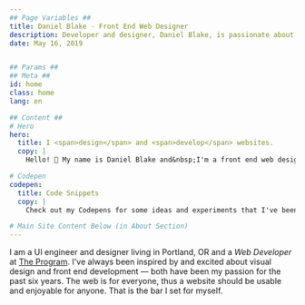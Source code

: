```yaml
---
## Page Variables ##
title: Daniel Blake - Front End Web Designer
description: Developer and designer, Daniel Blake, is passionate about building responsive and accessible websites.
date: May 16, 2019


## Params ##
## Meta ##
id: home
class: home
lang: en

## Content ##
# Hero
hero:
  title: I <span>design</span> and <span>develop</span> websites.
  copy: |
    Hello! 👋 My name is Daniel Blake and&nbsp;I'm a front end web designer who believes that websites should be simple, accessible, responsive, and&nbsp;fast.

# Codepen
codepen:
  title: Code Snippets
  copy: |
    Check out my Codepens for some ideas and experiments that I've been working&nbsp;on.

# Main Site Content Below (in About Section)
---
```


I am a UI engineer and designer living in Portland,&nbsp;OR and a <i>Web Developer</i> at <a href='https://theprogrampdx.com' rel='external noreferrer noopener' target='_blank' aria-label='Visit The Program Website'>The Program</a>. I've always been inspired by and excited about visual design and front end development &mdash; both have been my passion for the past six years. The web is for everyone, thus a website should be usable and enjoyable for anyone. That is the bar I set for&nbsp;myself.

